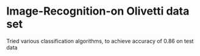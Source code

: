# Image-Recognition-on Olivetti data set
Tried various classification algorithms, to achieve accuracy of 0.86 on test data
